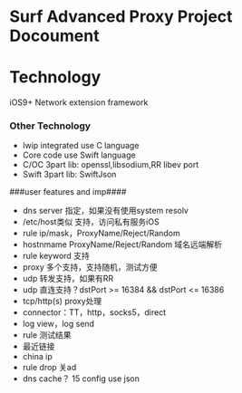 # Surf Advanced Proxy Project Docoument

# Technology #
iOS9+ Network extension framework
### Other Technology ###
* lwip 	integrated use C language
* Core code use  Swift language
* C/OC 3part lib: openssl,libsodium,RR libev port
* Swift 3part lib: SwiftJson 

###user features and imp####
 
* dns server 指定，如果没有使用system resolv
* /etc/host类似 支持，访问私有服务iOS
* rule ip/mask，ProxyName/Reject/Random
* hostnmame ProxyName/Reject/Random 域名远端解析
* rule keyword 支持
* proxy 多个支持，支持随机，测试方便
* udp 转发支持，如果有RR 
* udp 直连支持？dstPort >= 16384 &&  dstPort <= 16386
* tcp/http(s) proxy处理
* connector：TT，http，socks5，direct
* log view，log send
* rule 测试结果
* 最近链接
* china ip
* rule drop 关ad
* dns cache？
15 config use json 
